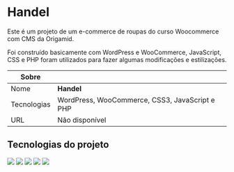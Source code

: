 # Handel

Este é um projeto de um e-commerce de roupas do curso Woocommerce com CMS da Origamid.

Foi construído basicamente com WordPress e WooCommerce, JavaScript, CSS e PHP foram utilizados para fazer algumas modificações e estilizações.

| Sobre       |                                                |
| ----------- | ---------------------------------------------- |
| Nome        | **Handel**                                     |
| Tecnologias | WordPress, WooCommerce, CSS3, JavaScript e PHP |
| URL         | Não disponível                                 |

## Tecnologias do projeto

<div>
  <img src="https://img.shields.io/badge/wordpress-fff?style=for-the-badge&logo=wordpress&logoColor=207196">
  <img src="https://img.shields.io/badge/woocommerce-7b51ad?style=for-the-badge&logo=woocommerce&logoColor=white">
  <img src="https://img.shields.io/badge/CSS3-1572B6?style=for-the-badge&logo=css3&logoColor=white">
  <img src="https://img.shields.io/badge/JavaScript-F7DF1E?style=for-the-badge&logo=javascript&logoColor=black">
  <img src="https://img.shields.io/badge/PHP-7377ad?style=for-the-badge&logo=php&logoColor=white">
</div>
